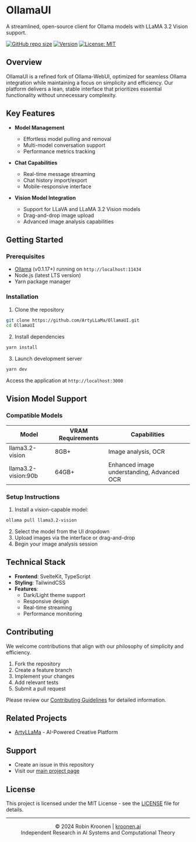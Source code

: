 # OllamaUI

A streamlined, open-source client for Ollama models with LLaMA 3.2 Vision support.

[![GitHub repo size](https://img.shields.io/github/repo-size/ArtyLLaMa/OllamaUI)](https://github.com/ArtyLLaMa/OllamaUI)
[![Version](https://img.shields.io/github/package-json/v/ArtyLLaMa/OllamaUI)](https://github.com/ArtyLLaMa/OllamaUI/releases)
[![License: MIT](https://img.shields.io/badge/License-MIT-yellow.svg)](https://opensource.org/licenses/MIT)

## Overview

OllamaUI is a refined fork of Ollama-WebUI, optimized for seamless Ollama integration while maintaining a focus on simplicity and efficiency. Our platform delivers a lean, stable interface that prioritizes essential functionality without unnecessary complexity.

## Key Features

- **Model Management**
  - Effortless model pulling and removal
  - Multi-model conversation support
  - Performance metrics tracking

- **Chat Capabilities**
  - Real-time message streaming
  - Chat history import/export
  - Mobile-responsive interface

- **Vision Model Integration**
  - Support for LLaVA and LLaMA 3.2 Vision models
  - Drag-and-drop image upload
  - Advanced image analysis capabilities

## Getting Started

### Prerequisites

- [Ollama](https://ollama.ai/) (v0.1.17+) running on `http://localhost:11434`
- Node.js (latest LTS version)
- Yarn package manager

### Installation

1. Clone the repository
```bash
git clone https://github.com/ArtyLLaMa/OllamaUI.git
cd OllamaUI
```

2. Install dependencies
```bash
yarn install
```

3. Launch development server
```bash
yarn dev
```

Access the application at `http://localhost:3000`

## Vision Model Support

### Compatible Models

| Model | VRAM Requirements | Capabilities |
|-------|------------------|--------------|
| llama3.2-vision | 8GB+ | Image analysis, OCR |
| llama3.2-vision:90b | 64GB+ | Enhanced image understanding, Advanced OCR |

### Setup Instructions

1. Install a vision-capable model:
```bash
ollama pull llama3.2-vision
```

2. Select the model from the UI dropdown
3. Upload images via the interface or drag-and-drop
4. Begin your image analysis session

## Technical Stack

- **Frontend**: SvelteKit, TypeScript
- **Styling**: TailwindCSS
- **Features**:
  - Dark/Light theme support
  - Responsive design
  - Real-time streaming
  - Performance monitoring

## Contributing

We welcome contributions that align with our philosophy of simplicity and efficiency.

1. Fork the repository
2. Create a feature branch
3. Implement your changes
4. Add relevant tests
5. Submit a pull request

Please review our [Contributing Guidelines](CONTRIBUTING.md) for detailed information.

## Related Projects

- [ArtyLLaMa](https://github.com/ArtyLLaMa/ArtyLLaMa) - AI-Powered Creative Platform

## Support

- Create an issue in this repository
- Visit our [main project page](https://github.com/ArtyLLaMa)

## License

This project is licensed under the MIT License - see the [LICENSE](LICENSE) file for details.

---

<div align="center">
© 2024 Robin Kroonen | <a href="https://kroonen.ai">kroonen.ai</a><br>
Independent Research in AI Systems and Computational Theory
</div>
